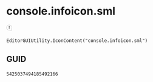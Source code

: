 # console.infoicon.sml
![](/img/console.infoicon.sml.png)

``` CSharp
EditorGUIUtility.IconContent("console.infoicon.sml")
```
## GUID
```
5425037494185492166
```
